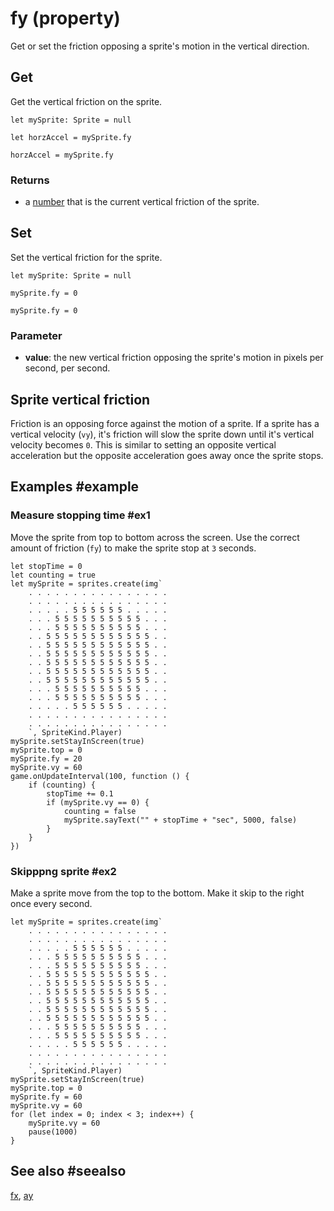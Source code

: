 # fy (property)

Get or set the friction opposing a sprite's motion in the vertical direction.

## Get

Get the vertical friction on the sprite.

```block
let mySprite: Sprite = null

let horzAccel = mySprite.fy
```

```typescript-ignorelet
horzAccel = mySprite.fy
```

### Returns

* a [number](/types/number) that is the current vertical friction of the sprite.

## Set

Set the vertical friction for the sprite.

```block
let mySprite: Sprite = null

mySprite.fy = 0
```

```typescript-ignore
mySprite.fy = 0
```

### Parameter

* **value**: the new vertical friction opposing the sprite's motion in pixels per second, per second.

## Sprite vertical friction

Friction is an opposing force against the motion of a sprite. If a sprite has a vertical velocity (`vy`), it's friction will slow the sprite down until it's vertical velocity becomes `0`. This is similar to setting an opposite vertical acceleration but the opposite acceleration goes away once the sprite stops.

## Examples #example

### Measure stopping time #ex1

Move the sprite from top to bottom across the screen. Use the correct amount of friction (`fy`) to make the sprite stop at `3` seconds.

```blocks
let stopTime = 0
let counting = true
let mySprite = sprites.create(img`
    . . . . . . . . . . . . . . . . 
    . . . . . . . . . . . . . . . . 
    . . . . . 5 5 5 5 5 5 . . . . . 
    . . . 5 5 5 5 5 5 5 5 5 5 . . . 
    . . . 5 5 5 5 5 5 5 5 5 5 . . . 
    . . 5 5 5 5 5 5 5 5 5 5 5 5 . . 
    . . 5 5 5 5 5 5 5 5 5 5 5 5 . . 
    . . 5 5 5 5 5 5 5 5 5 5 5 5 . . 
    . . 5 5 5 5 5 5 5 5 5 5 5 5 . . 
    . . 5 5 5 5 5 5 5 5 5 5 5 5 . . 
    . . 5 5 5 5 5 5 5 5 5 5 5 5 . . 
    . . . 5 5 5 5 5 5 5 5 5 5 . . . 
    . . . 5 5 5 5 5 5 5 5 5 5 . . . 
    . . . . . 5 5 5 5 5 5 . . . . . 
    . . . . . . . . . . . . . . . . 
    . . . . . . . . . . . . . . . . 
    `, SpriteKind.Player)
mySprite.setStayInScreen(true)
mySprite.top = 0
mySprite.fy = 20
mySprite.vy = 60
game.onUpdateInterval(100, function () {
    if (counting) {
        stopTime += 0.1
        if (mySprite.vy == 0) {
            counting = false
            mySprite.sayText("" + stopTime + "sec", 5000, false)
        }
    }
})
```

### Skipppng sprite #ex2

Make a sprite move from the top to the bottom. Make it skip to the right once every second.

```blocks
let mySprite = sprites.create(img`
    . . . . . . . . . . . . . . . . 
    . . . . . . . . . . . . . . . . 
    . . . . . 5 5 5 5 5 5 . . . . . 
    . . . 5 5 5 5 5 5 5 5 5 5 . . . 
    . . . 5 5 5 5 5 5 5 5 5 5 . . . 
    . . 5 5 5 5 5 5 5 5 5 5 5 5 . . 
    . . 5 5 5 5 5 5 5 5 5 5 5 5 . . 
    . . 5 5 5 5 5 5 5 5 5 5 5 5 . . 
    . . 5 5 5 5 5 5 5 5 5 5 5 5 . . 
    . . 5 5 5 5 5 5 5 5 5 5 5 5 . . 
    . . 5 5 5 5 5 5 5 5 5 5 5 5 . . 
    . . . 5 5 5 5 5 5 5 5 5 5 . . . 
    . . . 5 5 5 5 5 5 5 5 5 5 . . . 
    . . . . . 5 5 5 5 5 5 . . . . . 
    . . . . . . . . . . . . . . . . 
    . . . . . . . . . . . . . . . . 
    `, SpriteKind.Player)
mySprite.setStayInScreen(true)
mySprite.top = 0
mySprite.fy = 60
mySprite.vy = 60
for (let index = 0; index < 3; index++) {
    mySprite.vy = 60
    pause(1000)
}
```

## See also #seealso

[fx](/reference/sprites/sprite/fx),
[ay](/reference/sprites/sprite/ay)
